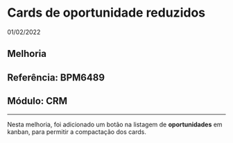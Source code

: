 # Cards de oportunidade reduzidos
01/02/2022
## Melhoria
## Referência: BPM6489
## Módulo: CRM
***

Nesta melhoria, foi adicionado um botão na listagem de **oportunidades** em kanban, para permitir a compactação dos cards.